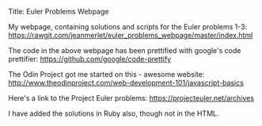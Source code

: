 Title: Euler Problems Webpage

My webpage, containing solutions and scripts for the Euler problems 1-3:
https://rawgit.com/jeanmerlet/euler_problems_webpage/master/index.html

The code in the above webpage has been prettified with google's code prettifier:
https://github.com/google/code-prettify

The Odin Project got me started on this - awesome website:
http://www.theodinproject.com/web-development-101/javascript-basics

Here's a link to the Project Euler problems:
https://projecteuler.net/archives

I have added the solutions in Ruby also, though not in the HTML.
